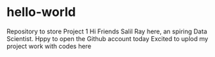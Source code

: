 # hello-world
Repository to store Project 1
Hi Friends Salil Ray here, an spiring Data Scientist.
Hppy to open the Github account today
Excited to uplod my project work with codes here
